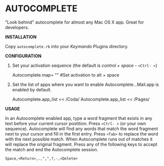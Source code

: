 AUTOCOMPLETE
============

"Look behind" autocomplete for almost any Mac OS X app. Great for developers.

__INSTALLATION__

Copy `autocomplete.rb` into your *Keymando* Plugins directory.


__CONFIGURATION__

1. Set your activation sequence (the default is *control + space* - `<Ctrl- >`)

    Autocomplete.map=  "<Alt- >" #Set activation to alt + space

2. Set the list of apps where you want to enable Autocomplete…Mail.app is enabled by default.
    
    Autocomplete.app_list << /Coda/
    Autocomplete.app_list << /Pages/
    
__USAGE__

In an Autocomplete enabled app, type a word fragment that exists in any text before your current cursor postition. Press `<Ctrl- >` (or your own sequence). Autocomplete will find any words that match the word fragment next to your cursor and fill in the first entry. Press `<Tab>` to replace the word with the next possible match. When Autocomplete runs out of matches it will replace the original fragment. Press any of the following keys to accept the match and end the Autocomplete session. 

    Space,<Return>,.,",",?,-,<Delete>
